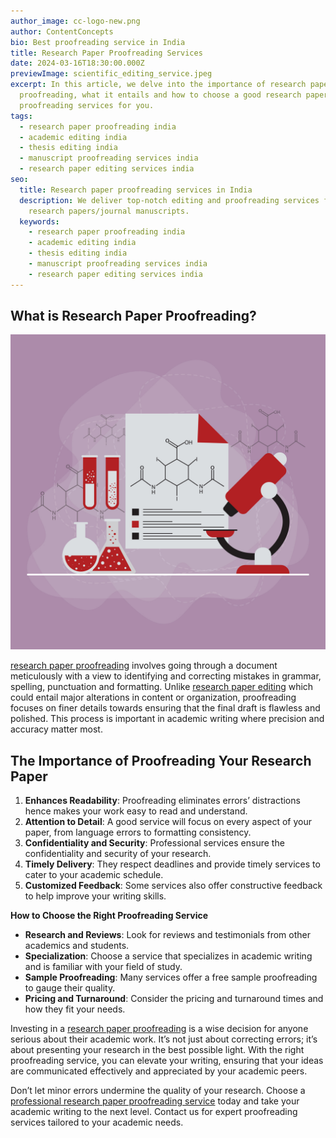 ```yaml
---
author_image: cc-logo-new.png
author: ContentConcepts
bio: Best proofreading service in India
title: Research Paper Proofreading Services
date: 2024-03-16T18:30:00.000Z
previewImage: scientific_editing_service.jpeg
excerpt: In this article, we delve into the importance of research paper
  proofreading, what it entails and how to choose a good research paper
  proofreading services for you.
tags:
  - research paper proofreading india
  - academic editing india
  - thesis editing india
  - manuscript proofreading services india
  - research paper editing services india
seo:
  title: Research paper proofreading services in India
  description: We deliver top-notch editing and proofreading services for your
    research papers/journal manuscripts.
  keywords:
    - research paper proofreading india
    - academic editing india
    - thesis editing india
    - manuscript proofreading services india
    - research paper editing services india
---
```

## **What is Research Paper Proofreading?**

![Research Paper Proofreading](scientific_editing_service.jpeg "Research Paper Proofreading service")

[research paper proofreading](https://contentconcepts.in/services/academic_editing/proofreading_service/) involves going through a document meticulously with a view to identifying and correcting mistakes in grammar, spelling, punctuation and formatting. Unlike [research paper editing](https://contentconcepts.in/services/academic_editing/manuscript_editing/) which could entail major alterations in content or organization, proofreading focuses on finer details towards ensuring that the final draft is flawless and polished. This process is important in academic writing where precision and accuracy matter most.

## **The Importance of Proofreading Your Research Paper**

1. **Enhances Readability**: Proofreading eliminates errors’ distractions hence makes your work easy to read and understand.
2. **Attention to Detail**: A good service will focus on every aspect of your paper, from language errors to formatting consistency.
3. **Confidentiality and Security**: Professional services ensure the confidentiality and security of your research.
4. **Timely Delivery**: They respect deadlines and provide timely services to cater to your academic schedule.
5. **Customized Feedback**: Some services also offer constructive feedback to help improve your writing skills.

**How to Choose the Right Proofreading Service**

* **Research and Reviews**: Look for reviews and testimonials from other academics and students.
* **Specialization**: Choose a service that specializes in academic writing and is familiar with your field of study.
* **Sample Proofreading**: Many services offer a free sample proofreading to gauge their quality.
* **Pricing and Turnaround**: Consider the pricing and turnaround times and how they fit your needs.

Investing in a [research paper proofreading](https://contentconcepts.in/services/academic_editing/proofreading_service/) is a wise decision for anyone serious about their academic work. It’s not just about correcting errors; it’s about presenting your research in the best possible light. With the right proofreading service, you can elevate your writing, ensuring that your ideas are communicated effectively and appreciated by your academic peers.

Don’t let minor errors undermine the quality of your research. Choose a [professional research paper proofreading service](https://contentconcepts.in/services/academic_editing/proofreading_service/) today and take your academic writing to the next level. Contact us for expert proofreading services tailored to your academic needs.